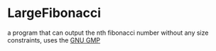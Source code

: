 # LargeFibonacci
a program that can output the nth fibonacci number without any size constraints, uses the [GNU GMP](https://gmplib.org/)
